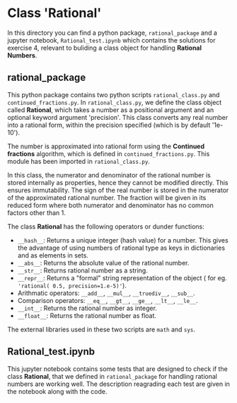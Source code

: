 # Class 'Rational'

In this directory you can find a python package, `rational_package` and a jupyter notebook, `Rational_test.ipynb` which contains the solutions for exercise 4, relevant to buliding a class object for handling **Rational Numbers**.

## rational_package

This python package contains two python scripts `rational_class.py` and `continued_fractions.py`. In `rational_class.py`, we define the class object called **Rational**, which takes a number as a positional argument and an optional keyword argument 'precision'. This class converts any real number into a rational form, within the precision specified (which is by default '1e-10'). 

The number is approximated into rational form using the **Continued fractions** algorithm, which is defined in `continued_fractions.py`. This module has been imported in `rational_class.py`.

In this class, the numerator and denominator of the rational number is stored internally as properties, hence they cannot be modified directly. This ensures immutability. The sign of the real number is stored in the numerator of the approximated rational number. The fraction will be given in its reduced form where both numerator and denominator has no common factors other than 1.

The class **Rational** has the following operators or dunder functions:
- `__hash__`: Returns a unique integer (hash value) for a number. This gives the advantage of using numbers of rational type as keys in dictionaries and as elements in sets.
- `__abs__`: Returns the absolute value of the rational number.
- `__str__`: Returns rational number as a string.
- `__repr__`: Returns a "formal" string representation of the object ( for eg. `'rational( 0.5, precision=1.e-5)'`).
- Arithmatic operators: `__add__`, `__mul__`, `__truediv__`, `__sub__`.
- Comparison operators: `__eq__`, `__gt__`, `__ge__`, `__lt__`, `__le__`.
- `__int__`: Returns the rational number as integer.
- `__float__`: Returns the rational number as float.


The external libraries used in these two scripts are `math` and `sys`.

## Rational_test.ipynb

This jupyter notebook contains some tests that are designed to check if the class **Rational**, that we defined in `rational_package` for handling rational numbers are working well. The description reagrading each test are given in the notebook along with the code.






